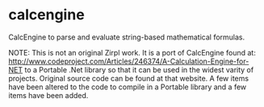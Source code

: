 calcengine
==========

CalcEngine to parse and evaluate string-based mathematical formulas.

NOTE: This is not an original Zirpl work. It is a port of CalcEngine found at:
http://www.codeproject.com/Articles/246374/A-Calculation-Engine-for-NET
to a Portable .Net library so that it can be used in the widest varity of projects.
Original source code can be found at that website. A few items have been altered to
the code to compile in a Portable library and a few items have been added.